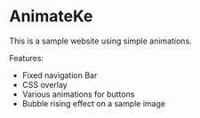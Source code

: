 # AnimateKe

This is a sample website using simple animations.

Features:
+ Fixed navigation Bar
+ CSS overlay
+ Various animations for buttons
+ Bubble rising effect on a sample image